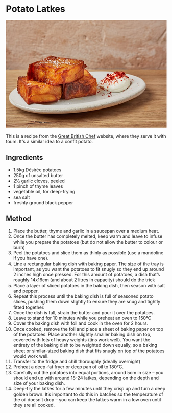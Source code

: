 
# Potato Latkes # 

![Potato Latkes](/public/images/Potato-Latkes.jpg)

This is a recipe from the [Great British Chef](https://www.greatbritishchefs.com/recipes/potato-latkes-toum-recipe) website, where they serve it with toum. It's a similar idea to a confit potato.

## Ingredients ## 
- 1.5kg Désirée potatoes
- 250g of unsalted butter
- 2½ garlic cloves, peeled
- 1 pinch of thyme leaves
- vegetable oil, for deep-frying
- sea salt
- freshly ground black pepper
 
## Method ## 
1. Place the butter, thyme and garlic in a saucepan over a medium heat.
2. Once the butter has completely melted, keep warm and leave to infuse while you prepare the potatoes (but do not allow the butter to colour or burn)
2. Peel the potatoes and slice them as thinly as possible (use a mandoline if you have one).
3. Line a rectangular baking dish with baking paper. The size of the tray is important, as you want the potatoes to fit snugly so they end up around 2 inches high once pressed. For this amount of potatoes, a dish that’s roughly 14x16cm (and about 2 litres in capacity) should do the trick
3. Place a layer of sliced potatoes in the baking dish, then season with salt and pepper.
4. Repeat this process until the baking dish is full of seasoned potato slices, pushing them down slightly to ensure they are snug and tightly fitted together.
5. Once the dish is full, strain the butter and pour it over the potatoes.
6. Leave to stand for 10 minutes while you preheat an oven to 150°C
4. Cover the baking dish with foil and cook in the oven for 2 hours.
5. Once cooked, remove the foil and place a sheet of baking paper on top of the potatoes. Place another slightly smaller baking dish on top, covered with lots of heavy weights (tins work well). You want the entirety of the baking dish to be weighted down equally, so a baking sheet or similar-sized baking dish that fits snugly on top of the potatoes would work well.
6. Transfer to the fridge and chill thoroughly (ideally overnight)
6. Preheat a deep-fat fryer or deep pan of oil to 180°C.
7. Carefully cut the potatoes into equal portions, around 5cm in size – you should end up with around 18-24 latkes, depending on the depth and size of your baking dish.
7. Deep-fry the latkes for a few minutes until they crisp up and turn a deep golden brown. It’s important to do this in batches so the temperature of the oil doesn’t drop – you can keep the latkes warm in a low oven until they are all cooked.

